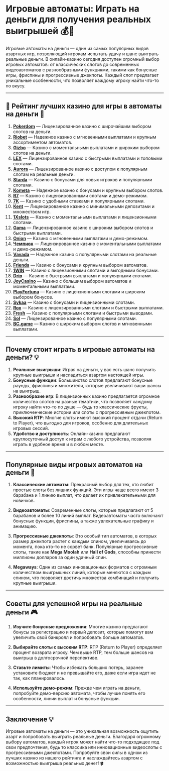 # Игровые автоматы: Играть на деньги для получения реальных выигрышей 💰🎰

Игровые автоматы на деньги — один из самых популярных видов азартных игр, позволяющий игрокам испытать удачу и шанс выиграть реальные деньги. В онлайн-казино сегодня доступен огромный выбор игровых автоматов: от классических слотов до современных видеоавтоматов с разнообразными функциями, такими как бонусные игры, фриспины и прогрессивные джекпоты. Каждый слот предлагает уникальные особенности, что позволяет каждому игроку найти что-то по вкусу.

---

## 🎲 Рейтинг лучших казино для игры в автоматы на деньги 🎲

1. **[Pokerdom](https://brandplay.link/4k77v2yx)** — Лицензированное казино с широчайшим выбором слотов на деньги.
2. **[Riobet](https://brandplay.link/7xBLTPyj)** — Надежное казино с мгновенными выплатами и крупным ассортиментом автоматов.
3. **[Gizbo](https://brandplay.link/bprXw4YV)** — Казино с моментальными выплатами и широким выбором слотов на деньги.
4. **[LEX](https://brandplay.link/zW4hdDFV)** — Лицензированное казино с быстрыми выплатами и топовыми слотами.
5. **[Aurora](https://10trafic-stat2.com/click/668546556bcc6313411604bd/6766/13032/subaccount)** — Лицензированное казино с доступом к популярным слотам на реальные деньги.
6. **[Starda](https://brandplay.link/fB7xwRFL)** — Казино с бонусами для новых игроков и популярными слотами.
7. **[Kometa](https://brandplay.link/8ZymQJV8)** — Надежное казино с бонусами и крупным выбором слотов.
8. **[R7](https://brandplay.link/bMd3Yjsw)** — Казино с лицензированными слотами и демо-режимом.
9. **[7K](https://brandplay.link/BvQyFShp)** — Казино с удобными ставками и популярными слотами.
10. **[Kent](https://brandplay.link/Fv2WP3js)** — Лицензированное казино с минимальными депозитами и множеством игр.
11. **[1Xslots](https://brandplay.link/hSB1khtr)** — Казино с моментальными выплатами и лицензионными слотами.
12. **[Gama](https://brandplay.link/j6NMKsDz)** — Лицензированное казино с широким выбором слотов и быстрыми выплатами.
13. **[Onion](https://brandplay.link/zBGRVpQ9)** — Казино с мгновенными выплатами и демо-режимом.
14. **[Чемпион](https://temon-gter.cfd/go/lRq?p80412p304504pcc44t17455)** — Лицензированное казино с моментальными выплатами и демо-режимом.
15. **[Vavada](https://vavadapartner.pro/?promo=ea5c9275-6854-4505-94fc-95ab18221945-linkb2)** — Надежное казино с популярными слотами на реальные деньги.
16. **[Friends](https://gofriends.vc/linkb2)** — Казино с бонусами и крупным выбором автоматов.
17. **[1WIN](https://brandplay.link/smXVpBbG)** — Казино с лицензионными слотами и выгодными бонусами.
18. **[Drip](https://drp-ircp01.com/c07e6a3db)** — Казино с быстрыми выплатами и популярными слотами.
19. **[JoyCasino](https://rpc30.call2me.pro/?/ru/registration?apkpop=0&partner=p24970p3291217pc98f)** — Казино с большим выбором автоматов и моментальными выплатами.
20. **[PlayFortuna](https://fortunapromo.net/alt/playfortuna/registration?0dc4a9362a71feb7e3f165fb8e766f70)** — Казино с лицензионными слотами и широким выбором бонусов.
21. **[Sykaa](https://s-two-way.com/?source=linkb2&pid=30697)** — Казино с бонусами и лицензионными слотами.
22. **[Rox](https://rox-pvwfpjgcxe.com/cb1ee18a5)** — Казино с лицензированными слотами и быстрыми выплатами.
23. **[Fresh](https://fresh-eumwkxwao.com/c3f7b485d)** — Казино с популярными слотами и быстрыми выводами.
24. **[Sol](https://sol-mmtdzfbaco.com/cb2415bca)** — Лицензированное казино с популярными слотами.
25. **[BC.game](https://partnerbcgame.com/dcc53d441)** — Казино с широким выбором слотов и мгновенными выплатами.

---

## Почему стоит играть в игровые автоматы на деньги? 💡

1. **Реальные выигрыши**: Играя на деньги, у вас есть шанс получить крупные выигрыши и насладиться азартом настоящей игры.
2. **Бонусные функции**: Большинство слотов предлагают бонусные раунды, фриспины и множители, которые увеличивают ваши шансы на выигрыш.
3. **Разнообразие игр**: В лицензионных казино предлагается огромное количество слотов на разные тематики, что позволяет каждому игроку найти что-то по душе — будь то классические фрукты, приключенческие истории или слоты с прогрессивным джекпотом.
4. **Высокий RTP**: Многие слоты имеют высокий процент отдачи (Return to Player), что выгодно для игроков, особенно для длительных игровых сессий.
5. **Удобство и доступность**: Онлайн-казино предлагают круглосуточный доступ к играм с любого устройства, позволяя играть в удобное время и в любом месте.

---

## Популярные виды игровых автоматов на деньги 🎰

1. **Классические автоматы**: Прекрасный выбор для тех, кто любит простые слоты без лишних функций. Эти игры чаще всего имеют 3 барабана и 1 линию выплат, что делает их привлекательными для новичков.
   
2. **Видеоавтоматы**: Современные слоты, которые предлагают от 5 барабанов и более 10 линий выплат. Видеоавтоматы часто включают бонусные функции, фриспины, а также увлекательные графику и анимацию.

3. **Прогрессивные джекпоты**: Это особый тип автоматов, в которых размер джекпота растет с каждым спином, увеличиваясь до момента, пока кто-то не сорвет банк. Популярные прогрессивные слоты, такие как **Mega Moolah** или **Hall of Gods**, способны принести миллионы долларов за один удачный спин.

4. **Megaways**: Один из самых инновационных форматов с огромным количеством выигрышных линий, которые меняются с каждым спином, что позволяет достичь множества комбинаций и получить крупные выигрыши.

---

## Советы для успешной игры на реальные деньги 🎮

1. **Изучите бонусные предложения**: Многие казино предлагают бонусы за регистрацию и первый депозит, которые помогут вам увеличить свой банкролл и попробовать больше автоматов.
   
2. **Выбирайте слоты с высоким RTP**: RTP (Return to Player) определяет процент возврата игроку. Чем выше RTP, тем больше шансов на выигрыш в долгосрочной перспективе.

3. **Ставьте лимиты**: Чтобы избежать больших потерь, заранее установите бюджет и не превышайте его, даже если игра идет не так, как планировалось.

4. **Используйте демо-режим**: Прежде чем играть на деньги, попробуйте демо-версию автомата, чтобы лучше понять его особенности, линии выплат и бонусные функции.

---

## Заключение 💡

Игровые автоматы на деньги — это уникальная возможность ощутить азарт и попробовать выиграть реальные деньги. Благодаря огромному выбору автоматов, каждый игрок может найти что-то подходящее под свои предпочтения, будь то классика или инновационные видеослоты с прогрессивными джекпотами. Попробуйте свои силы в одном из лучших казино из нашего рейтинга и наслаждайтесь азартом с возможностью выигрыша реальных денег! 🍀
